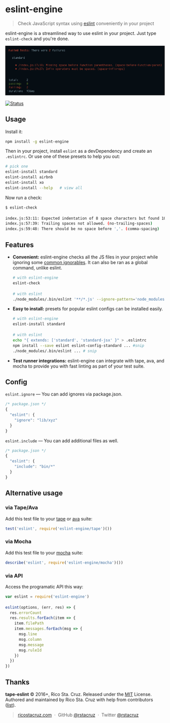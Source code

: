 # eslint-engine

> Check JavaScript syntax using [eslint][] conveniently in your project

eslint-engine is a streamlined way to use eslint in your project. Just type `eslint-check` and you're done.

![](https://raw.githubusercontent.com/rstacruz/tape-standard/gh-pages/screenshot.png)

[![Status](https://travis-ci.org/rstacruz/tape-eslint.svg?branch=master)](https://travis-ci.org/rstacruz/tape-eslint "See test builds")

[eslint]: http://eslint.org/

## Usage

Install it:

```sh
npm install -g eslint-engine
```

Then in your project, install `eslint` as a devDependency and create an `.eslintrc`. Or use one of these presets to help you out:

```sh
# pick one
eslint-install standard
eslint-install airbnb
eslint-install xo
eslint-install --help   # view all
```

Now run a check:

```sh
$ eslint-check

index.js:53:11: Expected indentation of 8 space characters but found 10. (indent)
index.js:57:39: Trailing spaces not allowed. (no-trailing-spaces)
index.js:59:48: There should be no space before ','. (comma-spacing)
```

## Features

- __Convenient:__ eslint-engine checks all the JS files in your project while ignoring some [common ignorables](index.js). It can also be ran as a global command, unlike eslint.

  ```sh
  # with eslint-engine
  eslint-check

  # with eslint
  ./node_modules/.bin/eslint '**/*.js' --ignore-pattern='node_modules'
  ```

- __Easy to install:__ presets for popular eslint configs can be installed easily.

  ```sh
  # with eslint-engine
  eslint-install standard

  # with eslint
  echo "{ extends: ['standard', 'standard-jsx' }" > .eslintrc
  npm install --save eslint eslint-config-standard ... #snip
  ./node_modules/.bin/eslint ... # snip
  ```

- __Test runner integrations:__ eslint-engine can integrate with tape, ava, and mocha to provide you with fast linting as part of your test suite.

## Config

`eslint.ignore` — You can add ignores via package.json.

```js
/* package.json */
{
  "eslint": {
    "ignore": "lib/xyz"
  }
}
```

`eslint.include` — You can add additional files as well.

```js
/* package.json */
{
  "eslint": {
    "include": "bin/*"
  }
}
```

## Alternative usage

### via Tape/Ava

Add this test file to your [tape] or [ava] suite:

```js
test('eslint', require('eslint-engine/tape')())
```

### via Mocha

Add this test file to your [mocha] suite:

```js
describe('eslint', require('eslint-engine/mocha')())
```

### via API

Access the programatic API this way:

```js
var eslint = require('eslint-engine')

eslint(options, (err, res) => {
  res.errorCount
  res.results.forEach(item => {
    item.filePath
    item.messages.forEach(msg => {
      msg.line
      msg.column
      msg.message
      msg.ruleId
    })
  })
})
```

## Thanks

**tape-eslint** © 2016+, Rico Sta. Cruz. Released under the [MIT] License.<br>
Authored and maintained by Rico Sta. Cruz with help from contributors ([list][contributors]).

> [ricostacruz.com](http://ricostacruz.com) &nbsp;&middot;&nbsp;
> GitHub [@rstacruz](https://github.com/rstacruz) &nbsp;&middot;&nbsp;
> Twitter [@rstacruz](https://twitter.com/rstacruz)

[MIT]: http://mit-license.org/
[contributors]: http://github.com/rstacruz/tape-eslint/contributors
[standard]: https://www.npmjs.com/package/standard
[tape]: https://github.com/substack/tape
[ava]: https://www.npmjs.com/package/ava
[mocha]: https://www.npmjs.com/package/mocha
